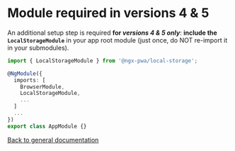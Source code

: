 # Module required in versions 4 & 5

An additional setup step is required **for *versions 4 & 5 only***:
**include the `LocalStorageModule`** in your app root module (just once, do NOT re-import it in your submodules).

```typescript
import { LocalStorageModule } from '@ngx-pwa/local-storage';

@NgModule({
  imports: [
    BrowserModule,
    LocalStorageModule,
    ...
  ]
  ...
})
export class AppModule {}
```

[Back to general documentation](../README)
